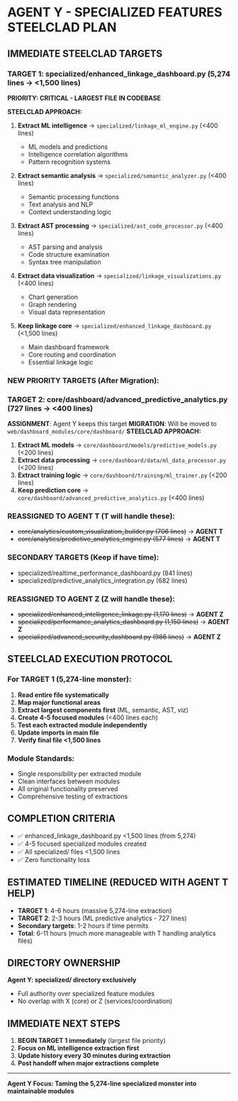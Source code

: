 # AGENT Y - SPECIALIZED FEATURES STEELCLAD PLAN

## IMMEDIATE STEELCLAD TARGETS

### TARGET 1: specialized/enhanced_linkage_dashboard.py (5,274 lines → <1,500 lines)
**PRIORITY: CRITICAL - LARGEST FILE IN CODEBASE**

**STEELCLAD APPROACH:**
1. **Extract ML intelligence** → `specialized/linkage_ml_engine.py` (<400 lines)
   - ML models and predictions
   - Intelligence correlation algorithms
   - Pattern recognition systems

2. **Extract semantic analysis** → `specialized/semantic_analyzer.py` (<400 lines)
   - Semantic processing functions
   - Text analysis and NLP
   - Context understanding logic

3. **Extract AST processing** → `specialized/ast_code_processor.py` (<400 lines)
   - AST parsing and analysis
   - Code structure examination
   - Syntax tree manipulation

4. **Extract data visualization** → `specialized/linkage_visualizations.py` (<400 lines)
   - Chart generation
   - Graph rendering
   - Visual data representation

5. **Keep linkage core** → `specialized/enhanced_linkage_dashboard.py` (<1,500 lines)
   - Main dashboard framework
   - Core routing and coordination
   - Essential linkage logic

### NEW PRIORITY TARGETS (After Migration):

### TARGET 2: core/dashboard/advanced_predictive_analytics.py (727 lines → <400 lines)
**ASSIGNMENT**: Agent Y keeps this target
**MIGRATION**: Will be moved to `web/dashboard_modules/core/dashboard/`
**STEELCLAD APPROACH:**
1. **Extract ML models** → `core/dashboard/models/predictive_models.py` (<200 lines)
2. **Extract data processing** → `core/dashboard/data/ml_data_processor.py` (<200 lines)
3. **Extract training logic** → `core/dashboard/training/ml_trainer.py` (<200 lines)
4. **Keep prediction core** → `core/dashboard/advanced_predictive_analytics.py` (<400 lines)

### REASSIGNED TO AGENT T (T will handle these):
- ~~core/analytics/custom_visualization_builder.py (706 lines)~~ → **AGENT T**
- ~~core/analytics/predictive_analytics_engine.py (577 lines)~~ → **AGENT T**

### SECONDARY TARGETS (Keep if have time):
- specialized/realtime_performance_dashboard.py (841 lines)
- specialized/predictive_analytics_integration.py (682 lines)

### REASSIGNED TO AGENT Z (Z will handle these):
- ~~specialized/enhanced_intelligence_linkage.py (1,170 lines)~~ → **AGENT Z**
- ~~specialized/performance_analytics_dashboard.py (1,150 lines)~~ → **AGENT Z** 
- ~~specialized/advanced_security_dashboard.py (986 lines)~~ → **AGENT Z**

## STEELCLAD EXECUTION PROTOCOL

### For TARGET 1 (5,274-line monster):
1. **Read entire file systematically**
2. **Map major functional areas** 
3. **Extract largest components first** (ML, semantic, AST, viz)
4. **Create 4-5 focused modules** (<400 lines each)
5. **Test each extracted module independently**
6. **Update imports in main file**
7. **Verify final file <1,500 lines**

### Module Standards:
- Single responsibility per extracted module
- Clean interfaces between modules
- All original functionality preserved
- Comprehensive testing of extractions

## COMPLETION CRITERIA
- ✅ enhanced_linkage_dashboard.py <1,500 lines (from 5,274)
- ✅ 4-5 focused specialized modules created
- ✅ All specialized/ files <1,500 lines
- ✅ Zero functionality loss

## ESTIMATED TIMELINE (REDUCED WITH AGENT T HELP)
- **TARGET 1**: 4-6 hours (massive 5,274-line extraction)
- **TARGET 2**: 2-3 hours (ML predictive analytics - 727 lines)
- **Secondary targets**: 1-2 hours if time permits
- **Total**: 6-11 hours (much more manageable with T handling analytics files)

## DIRECTORY OWNERSHIP
**Agent Y: specialized/ directory exclusively**
- Full authority over specialized feature modules
- No overlap with X (core) or Z (services/coordination)

## IMMEDIATE NEXT STEPS
1. **BEGIN TARGET 1 immediately** (largest file priority)
2. **Focus on ML intelligence extraction first**
3. **Update history every 30 minutes during extraction**
4. **Post handoff when major extractions complete**

---
**Agent Y Focus: Taming the 5,274-line specialized monster into maintainable modules**